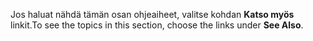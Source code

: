 <span data-ttu-id="8ec85-101">Jos haluat nähdä tämän osan ohjeaiheet, valitse kohdan **Katso myös** linkit.</span><span class="sxs-lookup"><span data-stu-id="8ec85-101">To see the topics in this section, choose the links under **See Also**.</span></span>